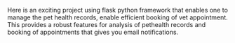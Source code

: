 Here is an exciting project using flask python framework that enables one to manage the pet health records, enable efficient booking of vet appointment. This provides a robust features for analysis of pethealth records and booking of appointments that gives you email notifications.
